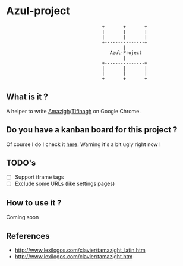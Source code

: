 # Azul-project
                                        +       +       +
                                        |       |       |
                                        |       |       |
                                        +---------------+
                                                |
                                           Azul-Project
                                                |
                                        +---------------+
                                        |       |       |
                                        |       |       |
                                        +       +       +

## What is it ? 
A helper to write [Amazigh](https://en.wikipedia.org/wiki/Berbers)/[Tifinagh](https://fr.wikipedia.org/wiki/Tifinagh) on Google Chrome.

## Do you have a kanban board for this project ?
Of course I do ! check it [here](https://trello.com/b/qPCjmttu/azul-project). Warning it's a bit ugly right now !

## TODO's
- [ ] Support iframe tags
- [ ] Exclude some URLs (like settings pages)

## How to use it ? 
Coming soon

## References
 - http://www.lexilogos.com/clavier/tamazight_latin.htm
 - http://www.lexilogos.com/clavier/tamazight.htm
